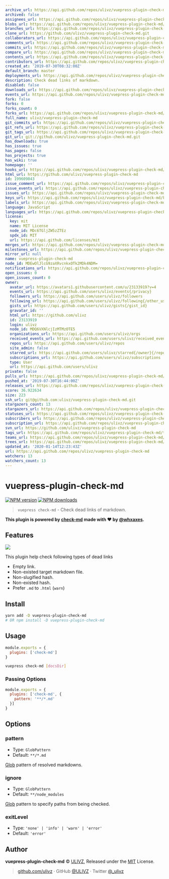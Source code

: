 ```yaml
---
archive_url: https://api.github.com/repos/ulivz/vuepress-plugin-check-md/{archive_format}{/ref}
archived: false
assignees_url: https://api.github.com/repos/ulivz/vuepress-plugin-check-md/assignees{/user}
blobs_url: https://api.github.com/repos/ulivz/vuepress-plugin-check-md/git/blobs{/sha}
branches_url: https://api.github.com/repos/ulivz/vuepress-plugin-check-md/branches{/branch}
clone_url: https://github.com/ulivz/vuepress-plugin-check-md.git
collaborators_url: https://api.github.com/repos/ulivz/vuepress-plugin-check-md/collaborators{/collaborator}
comments_url: https://api.github.com/repos/ulivz/vuepress-plugin-check-md/comments{/number}
commits_url: https://api.github.com/repos/ulivz/vuepress-plugin-check-md/commits{/sha}
compare_url: https://api.github.com/repos/ulivz/vuepress-plugin-check-md/compare/{base}...{head}
contents_url: https://api.github.com/repos/ulivz/vuepress-plugin-check-md/contents/{+path}
contributors_url: https://api.github.com/repos/ulivz/vuepress-plugin-check-md/contributors
created_at: '2019-07-30T08:32:00Z'
default_branch: master
deployments_url: https://api.github.com/repos/ulivz/vuepress-plugin-check-md/deployments
description: Check dead links of markdown.
disabled: false
downloads_url: https://api.github.com/repos/ulivz/vuepress-plugin-check-md/downloads
events_url: https://api.github.com/repos/ulivz/vuepress-plugin-check-md/events
fork: false
forks: 0
forks_count: 0
forks_url: https://api.github.com/repos/ulivz/vuepress-plugin-check-md/forks
full_name: ulivz/vuepress-plugin-check-md
git_commits_url: https://api.github.com/repos/ulivz/vuepress-plugin-check-md/git/commits{/sha}
git_refs_url: https://api.github.com/repos/ulivz/vuepress-plugin-check-md/git/refs{/sha}
git_tags_url: https://api.github.com/repos/ulivz/vuepress-plugin-check-md/git/tags{/sha}
git_url: git://github.com/ulivz/vuepress-plugin-check-md.git
has_downloads: true
has_issues: true
has_pages: false
has_projects: true
has_wiki: true
homepage: ''
hooks_url: https://api.github.com/repos/ulivz/vuepress-plugin-check-md/hooks
html_url: https://github.com/ulivz/vuepress-plugin-check-md
id: 199609843
issue_comment_url: https://api.github.com/repos/ulivz/vuepress-plugin-check-md/issues/comments{/number}
issue_events_url: https://api.github.com/repos/ulivz/vuepress-plugin-check-md/issues/events{/number}
issues_url: https://api.github.com/repos/ulivz/vuepress-plugin-check-md/issues{/number}
keys_url: https://api.github.com/repos/ulivz/vuepress-plugin-check-md/keys{/key_id}
labels_url: https://api.github.com/repos/ulivz/vuepress-plugin-check-md/labels{/name}
language: JavaScript
languages_url: https://api.github.com/repos/ulivz/vuepress-plugin-check-md/languages
license:
  key: mit
  name: MIT License
  node_id: MDc6TGljZW5zZTEz
  spdx_id: MIT
  url: https://api.github.com/licenses/mit
merges_url: https://api.github.com/repos/ulivz/vuepress-plugin-check-md/merges
milestones_url: https://api.github.com/repos/ulivz/vuepress-plugin-check-md/milestones{/number}
mirror_url: null
name: vuepress-plugin-check-md
node_id: MDEwOlJlcG9zaXRvcnkxOTk2MDk4NDM=
notifications_url: https://api.github.com/repos/ulivz/vuepress-plugin-check-md/notifications{?since,all,participating}
open_issues: 0
open_issues_count: 0
owner:
  avatar_url: https://avatars1.githubusercontent.com/u/23133919?v=4
  events_url: https://api.github.com/users/ulivz/events{/privacy}
  followers_url: https://api.github.com/users/ulivz/followers
  following_url: https://api.github.com/users/ulivz/following{/other_user}
  gists_url: https://api.github.com/users/ulivz/gists{/gist_id}
  gravatar_id: ''
  html_url: https://github.com/ulivz
  id: 23133919
  login: ulivz
  node_id: MDQ6VXNlcjIzMTMzOTE5
  organizations_url: https://api.github.com/users/ulivz/orgs
  received_events_url: https://api.github.com/users/ulivz/received_events
  repos_url: https://api.github.com/users/ulivz/repos
  site_admin: false
  starred_url: https://api.github.com/users/ulivz/starred{/owner}{/repo}
  subscriptions_url: https://api.github.com/users/ulivz/subscriptions
  type: User
  url: https://api.github.com/users/ulivz
private: false
pulls_url: https://api.github.com/repos/ulivz/vuepress-plugin-check-md/pulls{/number}
pushed_at: '2019-07-30T16:44:00Z'
releases_url: https://api.github.com/repos/ulivz/vuepress-plugin-check-md/releases{/id}
score: 36.922634
size: 223
ssh_url: git@github.com:ulivz/vuepress-plugin-check-md.git
stargazers_count: 13
stargazers_url: https://api.github.com/repos/ulivz/vuepress-plugin-check-md/stargazers
statuses_url: https://api.github.com/repos/ulivz/vuepress-plugin-check-md/statuses/{sha}
subscribers_url: https://api.github.com/repos/ulivz/vuepress-plugin-check-md/subscribers
subscription_url: https://api.github.com/repos/ulivz/vuepress-plugin-check-md/subscription
svn_url: https://github.com/ulivz/vuepress-plugin-check-md
tags_url: https://api.github.com/repos/ulivz/vuepress-plugin-check-md/tags
teams_url: https://api.github.com/repos/ulivz/vuepress-plugin-check-md/teams
trees_url: https://api.github.com/repos/ulivz/vuepress-plugin-check-md/git/trees{/sha}
updated_at: '2020-01-14T12:23:43Z'
url: https://api.github.com/repos/ulivz/vuepress-plugin-check-md
watchers: 13
watchers_count: 13
---
```


# vuepress-plugin-check-md

[![NPM version](https://badgen.net/npm/v/vuepress-plugin-check-md)](https://npmjs.com/package/vuepress-plugin-check-md) [![NPM downloads](https://badgen.net/npm/dm/vuepress-plugin-check-md)](https://npmjs.com/package/vuepress-plugin-check-md)


> `vuepress check-md` - Check dead links of markdown.

**This plugin is powered by [check-md](https://github.com/whxaxes/check-md) made with ❤️ by [@whxaxes](https://github.com/whxaxes).**

## Features

![](https://raw.githubusercontent.com/ULIVZ/vuepress-plugin-check-md/master/assets/demo.png)

This plugin help check following types of dead links

- Empty link.
- Non-existed target markdown file.
- Non-slugified hash.
- Non-existed hash.
- Prefer `.md` to `.html` (`warn`)

## Install

```bash
yarn add -D vuepress-plugin-check-md
# OR npm install -D vuepress-plugin-check-md
```

## Usage

```javascript
module.exports = {
  plugins: ['check-md']
}
```

```bash
vuepress check-md [docsDir]
```

### Passing Options

```javascript
module.exports = {
  plugins: ['check-md', {
    pattern: '**/*.md'
  }]
}
```

## Options

### pattern

- Type: `GlobPattern`
- Default: `**/*.md`

[Glob](https://github.com/isaacs/node-glob) pattern of resolved markdowns.

### ignore

- Type: `GlobPattern`
- Default: `**/node_modules`

[Glob](https://github.com/isaacs/node-glob) pattern to specify paths from being checked.

### exitLevel

- Type: `'none' | 'info' | 'warn' | 'error'`
- Default: `'error'`


## Author

**vuepress-plugin-check-md** © [ULIVZ](https://github.com/ulivz), Released under the [MIT](https://raw.githubusercontent.com/ULIVZ/vuepress-plugin-check-md/master/LICENSE) License.<br>

> [github.com/ulivz](https://github.com/ulivz) · GitHub [@ULIVZ](https://github.com/ulivz) · Twitter [@_ulivz](https://twitter.com/_ulivz)


